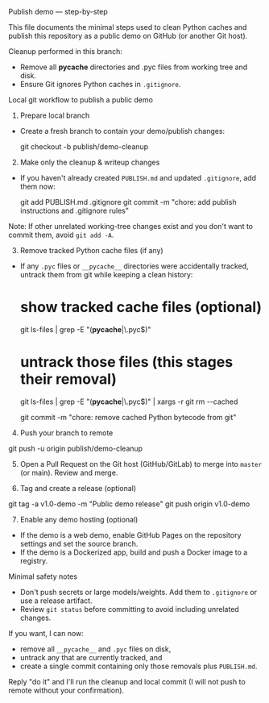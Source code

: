 Publish demo — step-by-step

This file documents the minimal steps used to clean Python caches and publish this repository as a public demo on GitHub (or another Git host).



Cleanup performed in this branch:
- Remove all __pycache__ directories and .pyc files from working tree and disk.
- Ensure Git ignores Python caches in `.gitignore`.

Local git workflow to publish a public demo

1) Prepare local branch

- Create a fresh branch to contain your demo/publish changes:

  git checkout -b publish/demo-cleanup

2) Make only the cleanup & writeup changes

- If you haven't already created `PUBLISH.md` and updated `.gitignore`, add them now:

  git add PUBLISH.md .gitignore
  git commit -m "chore: add publish instructions and .gitignore rules"

Note: If other unrelated working-tree changes exist and you don't want to commit them, avoid `git add -A`.

3) Remove tracked Python cache files (if any)

- If any `.pyc` files or `__pycache__` directories were accidentally tracked, untrack them from git while keeping a clean history:

  # show tracked cache files (optional)
  git ls-files | grep -E "(__pycache__|\\.pyc$)"

  # untrack those files (this stages their removal)
  git ls-files | grep -E "(__pycache__|\\.pyc$)" | xargs -r git rm --cached

  git commit -m "chore: remove cached Python bytecode from git"

4) Push your branch to remote

  git push -u origin publish/demo-cleanup

5) Open a Pull Request on the Git host (GitHub/GitLab) to merge into `master` (or main). Review and merge.

6) Tag and create a release (optional)

  git tag -a v1.0-demo -m "Public demo release"
  git push origin v1.0-demo

7) Enable any demo hosting (optional)

- If the demo is a web demo, enable GitHub Pages on the repository settings and set the source branch.
- If the demo is a Dockerized app, build and push a Docker image to a registry.

Minimal safety notes

- Don't push secrets or large models/weights. Add them to `.gitignore` or use a release artifact.
- Review `git status` before committing to avoid including unrelated changes.

If you want, I can now:
- remove all `__pycache__` and `.pyc` files on disk,
- untrack any that are currently tracked, and
- create a single commit containing only those removals plus `PUBLISH.md`.

Reply "do it" and I'll run the cleanup and local commit (I will not push to remote without your confirmation).
